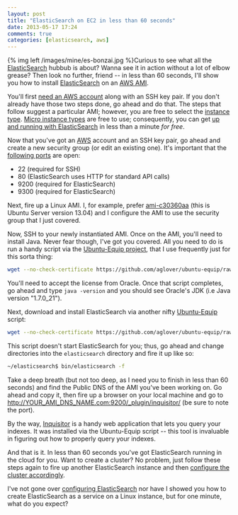 ```yaml
---
layout: post
title: "ElasticSearch on EC2 in less than 60 seconds"
date: 2013-05-17 17:24
comments: true
categories: [elasticsearch, aws]
---
```


{% img left /images/mine/es-bonzai.jpg %}Curious to see what all the [ElasticSearch](http://www.elasticsearch.org/) hubbub is about? Wanna see it in action without a lot of elbow grease? Then look no further, friend -- in less than 60 seconds, I'll show you how to install [ElasticSearch](http://www.ibm.com/developerworks/java/library/j-javadev2-24/) on an [AWS AMI](http://aws.amazon.com/). 

You'll first [need an AWS account](http://www.drdobbs.com/web-development/getting-started-with-the-cloud-amazon-we/231601598) along with an SSH key pair. If you don't already have those two steps done, go ahead and do that. The steps that follow suggest a particular AMI; however, you are free to select the [instance type](http://aws.amazon.com/ec2/instance-types/). [Micro instance types](http://docs.aws.amazon.com/AWSEC2/latest/UserGuide/instance-types.html) are free to use; consequently, you can get [up and running with ElasticSearch](http://thediscoblog.com/blog/2013/05/14/the-democratization-of-search/) in less than a minute _for free_. 

<!-- more -->

Now that you've got an [AWS](http://www.ibm.com/developerworks/web/library/j-s3/) account and an SSH key pair, go ahead and create a new security group (or edit an existing one). It's important that the [following ports](http://www.elasticsearch.org/tutorials/elasticsearch-on-ec2/) are open: 

* 22 (required for SSH)
* 80 (ElasticSearch uses HTTP for standard API calls)
* 9200 (required for ElasticSearch)
* 9300 (required for ElasticSearch)

Next, fire up a Linux AMI. I, for example, prefer [ami-c30360aa](http://cloud-images.ubuntu.com/locator/ec2/ ) (this is Ubuntu Server version 13.04) and I configure the AMI to use the security group that I just covered. 

Now, SSH to your newly instantiated AMI.  Once on the AMI, you'll need to install Java. Never fear though, I've got you covered. All you need to do is run a handy script via the [Ubuntu-Equip project](https://github.com/aglover/ubuntu-equip), that I use frequently just for this sorta thing: 

``` bash installing Java
wget --no-check-certificate https://github.com/aglover/ubuntu-equip/raw/master/equip_java.sh && bash equip_java.sh
```

You'll need to accept the license from Oracle. Once that script completes, go ahead and type  `java -version` and you should see Oracle's JDK (i.e Java version "1.7.0_21"). 

Next, download and install ElasticSearch via another nifty [Ubuntu-Equip](https://github.com/aglover/ubuntu-equip) script: 

``` bash installing elasticsearch
wget --no-check-certificate https://github.com/aglover/ubuntu-equip/raw/master/equip_elasticsearch.sh && bash equip_elasticsearch.sh
```

This script doesn't start ElasticSearch for you; thus, go ahead and change directories into the `elasticsearch` directory and fire it up like so:

``` bash starting elasticsearch
~/elasticsearch$ bin/elasticsearch -f
```

Take a deep breath (but not too deep, as I need you to finish in less than 60 seconds) and find the Public DNS of the AMI you've been working on. Go ahead and copy it, then fire up a browser on your local machine and go to http://YOUR_AMI_DNS_NAME.com:9200/_plugin/inquisitor/ (be sure to note the port). 

By the way, [Inquisitor](https://github.com/polyfractal/elasticsearch-inquisitor) is a handy web application that lets you query your indexes. It was installed via the Ubuntu-Equip script -- this tool is invaluable in figuring out how to properly query your indexes. 

And that is it. In less than 60 seconds you've got ElasticSearch running in the cloud for you. Want to create a cluster? No problem, just follow these steps again to fire up another ElasticSearch instance and then [configure the cluster accordingly](http://www.elasticsearch.org/videos/three-nodes-and-one-cluster/). 

I've not gone over [configuring ElasticSearch](http://www.elasticsearch.org/guide/reference/setup/configuration/) nor have I showed you how to create ElasticSearch as a service on a Linux instance, but for one minute, what do you expect? 



